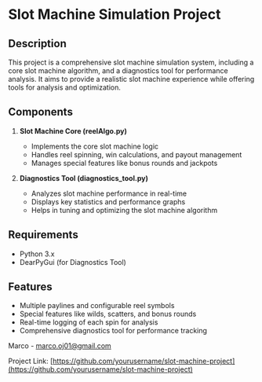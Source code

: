 # Slot Machine Simulation Project

## Description

This project is a comprehensive slot machine simulation system, including a core slot machine algorithm, and a diagnostics tool for performance analysis. It aims to provide a realistic slot machine experience while offering tools for analysis and optimization.

## Components

1. **Slot Machine Core (reelAlgo.py)**
   - Implements the core slot machine logic
   - Handles reel spinning, win calculations, and payout management
   - Manages special features like bonus rounds and jackpots

3. **Diagnostics Tool (diagnostics_tool.py)**
   - Analyzes slot machine performance in real-time
   - Displays key statistics and performance graphs
   - Helps in tuning and optimizing the slot machine algorithm

## Requirements

- Python 3.x
- DearPyGui (for Diagnostics Tool)

## Features

- Multiple paylines and configurable reel symbols
- Special features like wilds, scatters, and bonus rounds
- Real-time logging of each spin for analysis
- Comprehensive diagnostics tool for performance tracking

Marco - marco.oj01@gmail.com

Project Link: [https://github.com/yourusername/slot-machine-project](https://github.com/yourusername/slot-machine-project)